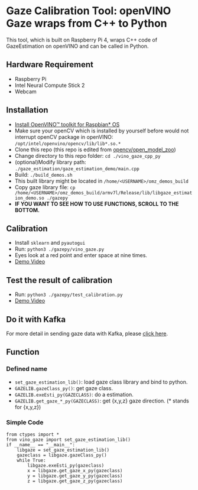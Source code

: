 # Gaze Calibration Tool: openVINO Gaze wraps from C++ to Python
This tool, which is built on Raspberry Pi 4, wraps C++ code of GazeEstimation on openVINO and can be called in Python.
## Hardware Requirement
* Raspberry Pi
* Intel Neural Compute Stick 2
* Webcam
## Installation
* [Install OpenVINO™ toolkit for Raspbian* OS](https://docs.openvinotoolkit.org/latest/_docs_install_guides_installing_openvino_raspbian.html)
* Make sure your openCV which is installed by yourself before would not interrupt openCV package in openVINO: `/opt/intel/openvino/opencv/lib/lib*.so.*`
* Clone this repo (this repo is edited from [opencv/open_model_zoo](https://github.com/opencv/open_model_zoo))
* Change directory to this repo folder: `cd ./vino_gaze_cpp_py`
* (optional)Modify library path: `./gaze_estimation/gaze_estimation_demo/main.cpp`
* Build: `./build_demos.sh`
* This built library might be located in `/home/<USERNAME>/omz_demos_build`
* Copy gaze library file: `cp /home/<USERNAME>/omz_demos_build/armv7l/Release/lib/libgaze_estimation_demo.so ./gazepy`
* **IF YOU WANT TO SEE HOW TO USE FUNCTIONS, SCROLL TO THE BOTTOM.**
## Calibration
* Install `sklearn` and `pyautogui`
* Run: `python3 ./gazepy/vino_gaze.py`
* Eyes look at a red point and enter space at nine times.
* [Demo Video](https://www.youtube.com/watch?v=jpyN-7Mz3jc)
## Test the result of calibration
* Run: `python3 ./gazepy/test_calibration.py`
* [Demo Video](https://www.youtube.com/watch?v=Q8h-14pjda0)
## Do it with Kafka
For more detail in sending gaze data with Kafka, please [click here](https://github.com/jimmYA-1995/Real-time-vehicle-alarm-system).

## Function
### Defined name
* `set_gaze_estimation_lib()`: load gaze class library and bind to python.
* `GAZELIB.gazeClass_py()`: get gaze class.
* `GAZELIB.exeEsti_py(GAZECLASS)`: do a estimation.
* `GAZELIB.get_gaze_*_py(GAZECLASS)`: get {x,y,z} gaze direction. (* stands for {x,y,z})
### Simple Code
```python=
from ctypes import *
from vino_gaze import set_gaze_estimation_lib()
if __name__ == "__main__":
    libgaze = set_gaze_estimation_lib()
    gazeclass = libgaze.gazeClass_py()
    while True:
        libgaze.exeEsti_py(gazeclass)
        x = libgaze.get_gaze_x_py(gazeclass)
        y = libgaze.get_gaze_y_py(gazeclass)
        z = libgaze.get_gaze_z_py(gazeclass)
```
